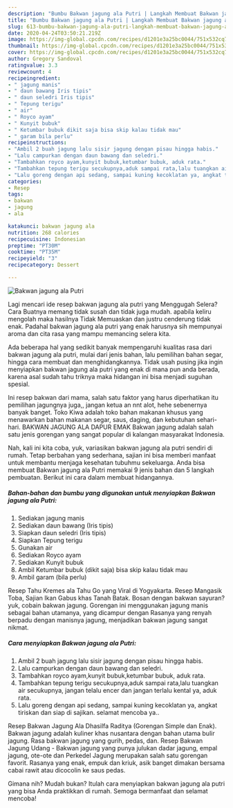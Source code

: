 ```yaml
---
description: "Bumbu Bakwan jagung ala Putri | Langkah Membuat Bakwan jagung ala Putri Yang Enak Dan Lezat"
title: "Bumbu Bakwan jagung ala Putri | Langkah Membuat Bakwan jagung ala Putri Yang Enak Dan Lezat"
slug: 613-bumbu-bakwan-jagung-ala-putri-langkah-membuat-bakwan-jagung-ala-putri-yang-enak-dan-lezat
date: 2020-04-24T03:50:21.219Z
image: https://img-global.cpcdn.com/recipes/d1201e3a25bc0044/751x532cq70/bakwan-jagung-ala-putri-foto-resep-utama.jpg
thumbnail: https://img-global.cpcdn.com/recipes/d1201e3a25bc0044/751x532cq70/bakwan-jagung-ala-putri-foto-resep-utama.jpg
cover: https://img-global.cpcdn.com/recipes/d1201e3a25bc0044/751x532cq70/bakwan-jagung-ala-putri-foto-resep-utama.jpg
author: Gregory Sandoval
ratingvalue: 3.3
reviewcount: 4
recipeingredient:
- " jagung manis"
- " daun bawang Iris tipis"
- " daun seledri Iris tipis"
- " Tepung terigu"
- " air"
- " Royco ayam"
- " Kunyit bubuk"
- " Ketumbar bubuk dikit saja bisa skip kalau tidak mau"
- " garam bila perlu"
recipeinstructions:
- "Ambil 2 buah jagung lalu sisir jagung dengan pisau hingga habis."
- "Lalu campurkan dengan daun bawang dan seledri."
- "Tambahkan royco ayam,kunyit bubuk,ketumbar bubuk, aduk rata."
- "Tambahkan tepung terigu secukupnya,aduk sampai rata,lalu tuangkan air secukupnya, jangan telalu encer dan jangan terlalu kental ya, aduk rata."
- "Lalu goreng dengan api sedang, sampai kuning kecoklatan ya, angkat tiriskan dan siap di sajikan. selamat mencoba ya.."
categories:
- Resep
tags:
- bakwan
- jagung
- ala

katakunci: bakwan jagung ala 
nutrition: 268 calories
recipecuisine: Indonesian
preptime: "PT30M"
cooktime: "PT35M"
recipeyield: "3"
recipecategory: Dessert

---
```



![Bakwan jagung ala Putri](https://img-global.cpcdn.com/recipes/d1201e3a25bc0044/751x532cq70/bakwan-jagung-ala-putri-foto-resep-utama.jpg)

Lagi mencari ide resep bakwan jagung ala putri yang Menggugah Selera? Cara Buatnya memang tidak susah dan tidak juga mudah. apabila keliru mengolah maka hasilnya Tidak Memuaskan dan justru cenderung tidak enak. Padahal bakwan jagung ala putri yang enak harusnya sih mempunyai aroma dan cita rasa yang mampu memancing selera kita.

Ada beberapa hal yang sedikit banyak mempengaruhi kualitas rasa dari bakwan jagung ala putri, mulai dari jenis bahan, lalu pemilihan bahan segar, hingga cara membuat dan menghidangkannya. Tidak usah pusing jika ingin menyiapkan bakwan jagung ala putri yang enak di mana pun anda berada, karena asal sudah tahu triknya maka hidangan ini bisa menjadi suguhan spesial.

Ini resep bakwan dari mama, salah satu faktor yang harus diperhatikan itu pemilihan jagungnya juga,, jangan ketua an nnt alot, hehe sebenernya banyak banget. Toko Kiwa adalah toko bahan makanan khusus yang menawarkan bahan makanan segar, saus, daging, dan kebutuhan sehari-hari. BAKWAN JAGUNG ALA DAPUR EMAK Bakwan jagung adalah salah satu jenis gorengan yang sangat popular di kalangan masyarakat Indonesia.


Nah, kali ini kita coba, yuk, variasikan bakwan jagung ala putri sendiri di rumah. Tetap berbahan yang sederhana, sajian ini bisa memberi manfaat untuk membantu menjaga kesehatan tubuhmu sekeluarga. Anda bisa membuat Bakwan jagung ala Putri memakai 9 jenis bahan dan 5 langkah pembuatan. Berikut ini cara dalam membuat hidangannya.

<!--inarticleads1-->

##### Bahan-bahan dan bumbu yang digunakan untuk menyiapkan Bakwan jagung ala Putri:

1. Sediakan  jagung manis
1. Sediakan  daun bawang (Iris tipis)
1. Siapkan  daun seledri (Iris tipis)
1. Siapkan  Tepung terigu
1. Gunakan  air
1. Sediakan  Royco ayam
1. Sediakan  Kunyit bubuk
1. Ambil  Ketumbar bubuk (dikit saja) bisa skip kalau tidak mau
1. Ambil  garam (bila perlu)


Resep Tahu Kremes ala Tahu Go yang Viral di Yogyakarta. Resep Mangasik Toba, Sajian Ikan Gabus khas Tanah Batak. Bosan dengan bakwan sayuran? yuk, cobain bakwan jagung. Gorengan ini menggunakan jagung manis sebagai bahan utamanya, yang dicampur dengan Rasanya yang renyah berpadu dengan manisnya jagung, menjadikan bakwan jagung sangat nikmat. 

<!--inarticleads2-->

##### Cara menyiapkan Bakwan jagung ala Putri:

1. Ambil 2 buah jagung lalu sisir jagung dengan pisau hingga habis.
1. Lalu campurkan dengan daun bawang dan seledri.
1. Tambahkan royco ayam,kunyit bubuk,ketumbar bubuk, aduk rata.
1. Tambahkan tepung terigu secukupnya,aduk sampai rata,lalu tuangkan air secukupnya, jangan telalu encer dan jangan terlalu kental ya, aduk rata.
1. Lalu goreng dengan api sedang, sampai kuning kecoklatan ya, angkat tiriskan dan siap di sajikan. selamat mencoba ya..


Resep Bakwan Jagung Ala Dhasilfa Raditya (Gorengan Simple dan Enak). Bakwan jagung adalah kuliner khas nusantara dengan bahan utama bulir jagung. Rasa bakwan jagung yang gurih, pedas, dan. Resep Bakwan Jagung Udang - Bakwan jagung yang punya julukan dadar jagung, empal jagung, ote-ote dan Perkedel Jagung merupakan salah satu gorengan favorit. Rasanya yang enak, empuk dan kriuk, asik banget dimakan bersama cabai rawit atau dicocolin ke saus pedas. 

Gimana nih? Mudah bukan? Itulah cara menyiapkan bakwan jagung ala putri yang bisa Anda praktikkan di rumah. Semoga bermanfaat dan selamat mencoba!
